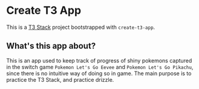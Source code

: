 # Create T3 App

This is a [T3 Stack](https://create.t3.gg/) project bootstrapped with `create-t3-app`.

## What's this app about?

This is an app used to keep track of progress of shiny pokemons captured in the switch game `Pokemon Let's Go Eevee` and `Pokemon Let's Go Pikachu`, since there is no intuitive way of doing so in game. The main purpose is to practice the T3 Stack, and practice drizzle.
